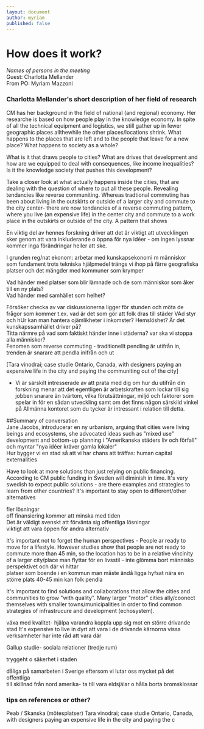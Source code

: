 ```yaml
---
layout: document
author: myriam
published: false
---
```


# How does it work?  

*Names of persons in the meeting*  
Guest: Charlotta Mellander  
From PO: Myriam Mazzoni  

### Charlotta Mellander's short description of her field of research 

CM has her background in the field of national (and regional) economy. Her researche is based on how people play in the knowledge economy. In spite of all the technical equipment and logistics, we still gather up in fewer geographic places allthewhile the other places/locations shrink. What happens to the places that are left and to the people that leave for a new place? What happens to society as a whole?

What is it that draws people to cities? What are drives that development and how are we equipped to deal with consequences, like income inequalities? Is it the knowledge society that pushes this development?

Take a closer look at what actually happens inside the cities, that are dealing with the question of where to put all these people. Revealing tendancies like reverse communiting. Whereas tradtional commuting has been about living in the outskirts or outside of a larger city and commute to the city center- there are now tendancies of a reverse commuting pattern, where you live (an expensive life) in the center city and commute to a work place in the outskirts or outside of the city.
A pattern that shows 


En viktig del av hennes forskning driver att det är viktigt att utvecklingen sker genom att vara inkluderande o öppna för nya idéer - om ingen lyssnar kommer inga förändringar heller att ske.  

I grunden reg/nat ekonom: arbetar med kunskapsekonomi m människor som fundament
trots tekniska hjälpmedel trängs vi ihop på färre geografiska platser och
det mängder med kommuner som krymper  

Vad händer med platser som blir lämnade och de som människor som åker till en ny plats?  
Vad händer med samhället som helhet?  

Försöker checka av var diskussionerna ligger för stunden och möta de frågor som kommer t.ex. vad är det som gör att folk dras till städer
VAd styr och hUr kan man hantera ojämlikheter i inkomster? Hemslöshet? Är det kunskapssamhället driver på?  
Titta närmre på vad som faktiskt händer inne i städerna? var ska vi stoppa alla människor?  
Fenomen som reverse commuting - traditionellt pendling är utifrån in, trenden är snarare att pendla inifrån och ut   

[Tara vinodrai; case studie Ontario, Canada, with designers paying an expensive life in the city and paying the communiting out of the city]  

* Vi är särskilt intresserade av att prata med dig om hur du utifrån din forskning menar att det egentligen är arbetskraften som lockar till sig jobben snarare än tvärtom, vilka förutsättningar, miljö och faktorer som spelar in för en sådan utveckling samt om det finns någon särskild vinkel på Allmänna kontoret som du tycker är intressant i relation till detta.  

##Summary of conversation   
Jane Jacobs, introducerar en ny urbanism, arguing that cities were living beings and ecosystems, she advocated ideas such as "mixed use" development and bottom-up planning i "Amerikanska städers liv och förfall" och myntar "nya idéer kräver gamla lokaler"  
Hur bygger vi en stad så att vi har chans att träffas: human capital externalities  

Have to look at more solutions than just relying on public financing.
According to CM public funding in Sweden will diminish in time.
It's very swedish to expect public solutions - are there examples and strategies to learn from other countries? It's important to stay open to different/other alternatives  
 
fler lösningar  
off finansiering kommer att minska med tiden  
Det är väldigt svenskt att förvänta sig offentliga lösningar  
viktigt att vara öppen för andra alternativ  


It's important not to forget the human perspectives - People ar ready to move for a lifestyle. However studies show that people are not ready to commute more than 45 min, so the location has to be in a relative vincinity of a larger city/place 
 man flyttar för en livsstil - inte glömma bort människo perspektivet och där vi hittar  
platser som boende i en kommun man måste ändå ligga hyfsat nära en större plats
40-45 min kan folk pendla  

It's important to find solutions and collaborations that allow the cities and communities to grow "with quality". Many larger "motor" cities ally/coonect themselves with smaller towns/municipalities in order to find common strategies of infrastrucure and development (echosystem).  

 växa med kvalitet- hjälpa varandra koppla upp sig mot en större drivande stad
It's expensive to live in dyrt att vara i de drivande kärnorna
vissa verksamheter har inte råd att vara där  

Gallup studie- sociala relationer (tredje rum)

tryggeht o säkerhet i staden   

dåliga på samarbeten i Sverige eftersom vi lutar oss mycket på det offentliga  
till skillnad från nord amerika- ta till vara eldsjälar o hålla borta bromsklossar    

### tips on references or other?  

Peab / Skanska (mötesplatser)
Tara vinodrai; case studie Ontario, Canada, with designers paying an expensive life in the city and paying the c